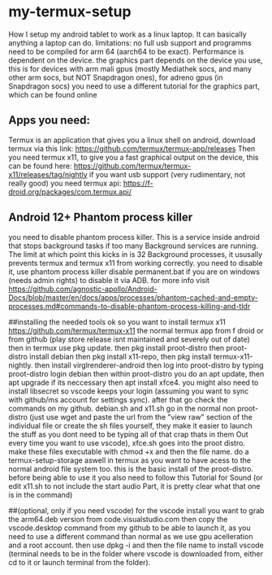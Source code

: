 # my-termux-setup
How I setup my android tablet to work as a linux laptop. It can basically anything a laptop can do. limitations: no full usb support and programms need to be compiled for arm 64 (aarch64 to be exact). Performance is dependent on the device. the graphics part depends on the device you use, this is for devices with arm mali gpus (mostly Mediathek socs, and many other arm socs, but NOT Snapdragon ones), for adreno gpus (in Snapdragon socs) you need to use a different tutorial for the graphics part, which can be found online

## Apps you need:
Termux is an application that gives you a linux shell on android, download termux via this link: https://github.com/termux/termux-app/releases
Then you need termux x11, to give you a fast graphical output on the device, this can be found here: https://github.com/termux/termux-x11/releases/tag/nightly
if you want usb support (very rudimentary, not really good) you need termux api: https://f-droid.org/packages/com.termux.api/

## Android 12+ Phantom process killer
you need to disable phantom process killer. This is a service inside android that stops background tasks if too many Background services are running. The limit at which point this kicks in is 32 Background processes, it ususally prevents termux and termux x11 from working correctly. you need to disable it, use phantom process killer disable permanent.bat if you are on windows (needs admin rights) to disable it via ADB. for more info visit https://github.com/agnostic-apollo/Android-Docs/blob/master/en/docs/apps/processes/phantom-cached-and-empty-processes.md#commands-to-disable-phantom-process-killing-and-tldr

##installing the needed tools
ok so you want to install termux x11 https://github.com/termux/termux-x11
the normal termux app from f droid or from github (play store release isnt maintained and severely out of date)
then in termux use pkg update.  then pkg install proot-distro then proot-distro install debian then pkg install x11-repo, then pkg install termux-x11-nightly. then install virglrenderer-android then log into proot-distro by typing proot-distro login debian then within proot-distro you do an apt update, then apt upgrade if its neccessary then apt install xfce4. you might also need to install libsecret so vscode keeps your login (assuming you want to sync with github/ms account for settings sync). after that go check the commands on my github. debian.sh and x11.sh go in the normal non proot-distro (just use wget and paste the url from the "view raw" section of the individual file or create the sh files yourself, they make it easier to launch the stuff as you dont need to be typing all of that crap thats in them Out every time you want to use vscode), xfce.sh goes into the proot distro. make these files executable with chmod +x and then the file name. do a termux-setup-storage aswell in termux as you want to have acess to the normal android file system too. this is the basic install of the proot-distro. before being able to use it you also need to follow this Tutorial for Sound (or edit x11.sh to not include the start audio Part, it is pretty clear what that one is in the command)

##(optional, only if you need vscode)
for the vscode install you want to grab the arm64.deb version from code.visualstudio.com then copy the vscode.desktop command from my github to be able to launch it, as you need to use a different command than normal as we use gpu acelleration and a root account. then use dpkg -i and then the file name to install vscode (terminal needs to be in the folder where vscode is downloaded from, either cd to it or launch terminal from the folder).
